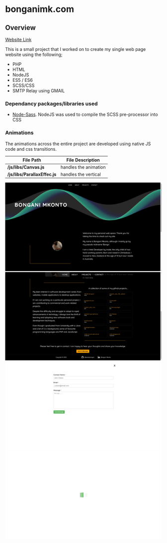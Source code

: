 # bonganimk.com

## Overview

<a href="https://bonganimk.com/" target="_blank">Website Link</a>

This is a small project that I worked on to create my single web page website using the following;

* PHP
* HTML 
* NodeJS
* ES5 / ES6
* SCSS/CSS
* SMTP Relay using GMAIL

### Dependancy packages/libraries used
* [Node-Sass](https://github.com/sass/node-sass).
NodeJS was used to compile the SCSS pre-processor into CSS

### Animations
The animations across the entire project are developed using native JS code and css transitions.

File Path  | File Description
---------- | ----------------
**/js/libs/Canvas.js** | handles the **<canvas>** animation
**/js/libs/ParallaxEffec.js** | handles the vertical|horizontal line animations using CSS translate that is triggered on *window* scroll

![Content Page One](/git-images/one.jpg)
![Content Page Two](/git-images/two.jpg)
![Contact Form](/git-images/three.jpg)
![Loading Screen](/git-images/four.jpg)